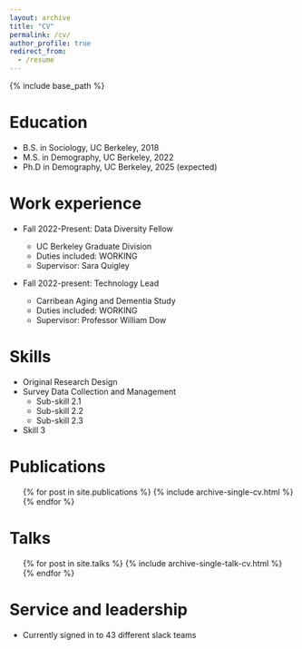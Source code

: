 ```yaml
---
layout: archive
title: "CV"
permalink: /cv/
author_profile: true
redirect_from:
  - /resume
---
```


{% include base_path %}

Education
======
* B.S. in Sociology, UC Berkeley, 2018
* M.S. in Demography, UC Berkeley, 2022
* Ph.D in Demography, UC Berkeley, 2025 (expected)

Work experience
======
* Fall 2022-Present: Data Diversity Fellow
  * UC Berkeley Graduate Division
  * Duties included: WORKING
  * Supervisor: Sara Quigley

* Fall 2022-present: Technology Lead
  * Carribean Aging and Dementia Study
  * Duties included: WORKING
  * Supervisor: Professor William Dow
  
Skills
======
* Original Research Design
* Survey Data Collection and Management
  * Sub-skill 2.1
  * Sub-skill 2.2
  * Sub-skill 2.3
* Skill 3

Publications
======
  <ul>{% for post in site.publications %}
    {% include archive-single-cv.html %}
  {% endfor %}</ul>
  
Talks
======
  <ul>{% for post in site.talks %}
    {% include archive-single-talk-cv.html %}
  {% endfor %}</ul>
  
Service and leadership
======
* Currently signed in to 43 different slack teams
